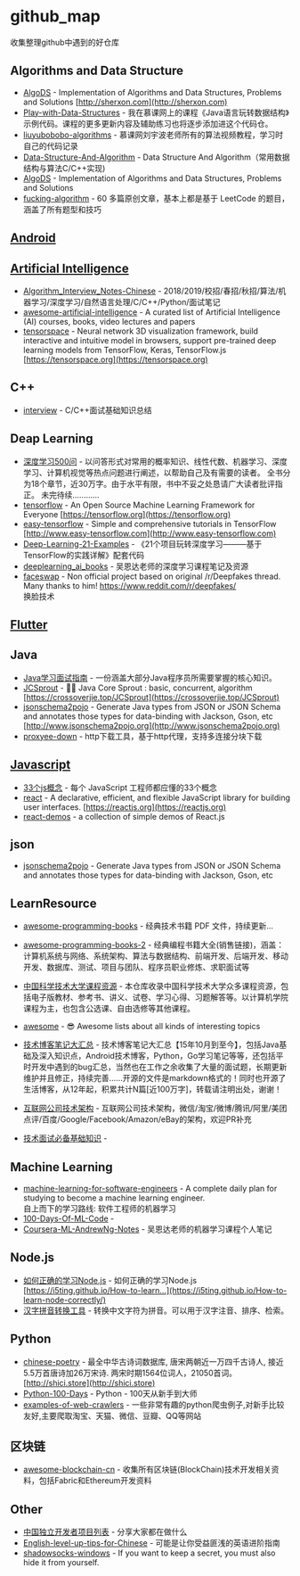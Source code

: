 
# github_map
收集整理github中遇到的好仓库  

## Algorithms and Data Structure
* [AlgoDS][41] - Implementation of Algorithms and Data Structures, Problems and Solutions [http://sherxon.com](http://sherxon.com)
* [Play-with-Data-Structures][48] - 我在慕课网上的课程《Java语言玩转数据结构》示例代码。课程的更多更新内容及辅助练习也将逐步添加进这个代码仓。
* [liuyubobobo-algorithms][54] - 慕课网刘宇波老师所有的算法视频教程，学习时自己的代码记录
* [Data-Structure-And-Algorithm][55] - Data Structure And Algorithm（常用数据结构与算法C/C++实现)
* [AlgoDS][61] - Implementation of Algorithms and Data Structures, Problems and Solutions  
* [fucking-algorithm][64] - 60 多篇原创文章，基本上都是基于 LeetCode 的题目，涵盖了所有题型和技巧  


## [Android](./Android.md)



## [Artificial Intelligence](./ai.md)
* [Algorithm_Interview_Notes-Chinese][1] - 2018/2019/校招/春招/秋招/算法/机器学习/深度学习/自然语言处理/C/C++/Python/面试笔记
* [awesome-artificial-intelligence][14] - A curated list of Artificial Intelligence (AI) courses, books, video lectures and papers
* [tensorspace][26] - Neural network 3D visualization framework, build interactive and intuitive model in browsers, support pre-trained deep learning models from TensorFlow, Keras, TensorFlow.js [https://tensorspace.org](https://tensorspace.org)  


## C++
* [interview][7] - C/C++面试基础知识总结  


## Deap Learning
* [深度学习500问][24] - 以问答形式对常用的概率知识、线性代数、机器学习、深度学习、计算机视觉等热点问题进行阐述，以帮助自己及有需要的读者。 全书分为18个章节，近30万字。由于水平有限，书中不妥之处恳请广大读者批评指正。 未完待续............ 
* [tensorflow][31] - An Open Source Machine Learning Framework for Everyone [https://tensorflow.org](https://tensorflow.org)
* [easy-tensorflow][30] - Simple and comprehensive tutorials in TensorFlow [http://www.easy-tensorflow.com](http://www.easy-tensorflow.com)
* [Deep-Learning-21-Examples][32] - 《21个项目玩转深度学习———基于TensorFlow的实践详解》配套代码
* [deeplearning_ai_books][47] - 吴恩达老师的深度学习课程笔记及资源
* [faceswap][51] - Non official project based on original /r/Deepfakes thread. Many thanks to him! https://www.reddit.com/r/deepfakes/  
换脸技术  


## [Flutter](./flutter.md)


## Java
* [Java学习面试指南][22] - 一份涵盖大部分Java程序员所需要掌握的核心知识。
* [JCSprout][50] - 👨‍🎓 Java Core Sprout : basic, concurrent, algorithm [https://crossoverjie.top/JCSprout](https://crossoverjie.top/JCSprout)
* [jsonschema2pojo][44] - Generate Java types from JSON or JSON Schema and annotates those types for data-binding with Jackson, Gson, etc [http://www.jsonschema2pojo.org](http://www.jsonschema2pojo.org)
* [proxyee-down][59] - http下载工具，基于http代理，支持多连接分块下载  


## [Javascript](./javascript.md)
* [33个js概念][21] - 每个 JavaScript 工程师都应懂的33个概念
* [react][46] - A declarative, efficient, and flexible JavaScript library for building user interfaces. [https://reactjs.org](https://reactjs.org)
* [react-demos][63] - a collection of simple demos of React.js  


## json
* [jsonschema2pojo][62] - Generate Java types from JSON or JSON Schema and annotates those types for data-binding with Jackson, Gson, etc  


## LearnResource
* [awesome-programming-books][2] - 经典技术书籍 PDF 文件，持续更新...
* [awesome-programming-books-2][27] - 经典编程书籍大全(销售链接)，涵盖：计算机系统与网络、系统架构、算法与数据结构、前端开发、后端开发、移动开发、数据库、测试、项目与团队、程序员职业修炼、求职面试等  

* [中国科学技术大学课程资源][20] - 本仓库收录中国科学技术大学众多课程资源，包括电子版教材、参考书、讲义、试卷、学习心得、习题解答等。以计算机学院课程为主，也包含公选课、自由选修等其他课程。
* [awesome][18] - 😎 Awesome lists about all kinds of interesting topics
* [技术博客笔记大汇总][25] - 技术博客笔记大汇总【15年10月到至今】，包括Java基础及深入知识点，Android技术博客，Python，Go学习笔记等等，还包括平时开发中遇到的bug汇总，当然也在工作之余收集了大量的面试题，长期更新维护并且修正，持续完善……开源的文件是markdown格式的！同时也开源了生活博客，从12年起，积累共计N篇[近100万字]，转载请注明出处，谢谢！
* [互联网公司技术架构][29] - 互联网公司技术架构，微信/淘宝/微博/腾讯/阿里/美团点评/百度/Google/Facebook/Amazon/eBay的架构，欢迎PR补充
* [技术面试必备基础知识][35] - 

## Machine Learning
* [machine-learning-for-software-engineers][3] - A complete daily plan for studying to become a machine learning engineer.  
自上而下的学习路线: 软件工程师的机器学习
* [100-Days-Of-ML-Code][4] - 
* [Coursera-ML-AndrewNg-Notes][17] - 吴恩达老师的机器学习课程个人笔记  


## Node.js
* [如何正确的学习Node.js][33] - 如何正确的学习Node.js [https://i5ting.github.io/How-to-learn…](https://i5ting.github.io/How-to-learn-node-correctly/)
* [汉字拼音转换工具][38] - 转换中文字符为拼音。可以用于汉字注音、排序、检索。  


## Python
* [chinese-poetry][36] - 最全中华古诗词数据库, 唐宋两朝近一万四千古诗人, 接近5.5万首唐诗加26万宋诗. 两宋时期1564位词人，21050首词。 [http://shici.store](http://shici.store)
* [Python-100-Days][57] - Python - 100天从新手到大师  
* [examples-of-web-crawlers][65] - 一些非常有趣的python爬虫例子,对新手比较友好,主要爬取淘宝、天猫、微信、豆瓣、QQ等网站  


## 区块链
* [awesome-blockchain-cn][60] - 收集所有区块链(BlockChain)技术开发相关资料，包括Fabric和Ethereum开发资料  


## Other
* [中国独立开发者项目列表][34] - 分享大家都在做什么
* [English-level-up-tips-for-Chinese][49] - 可能是让你受益匪浅的英语进阶指南
* [shadowsocks-windows][58] - If you want to keep a secret, you must also hide it from yourself.  




[1]: https://github.com/imhuay/Algorithm_Interview_Notes-Chinese  
[2]: https://github.com/royeo/awesome-programming-books  
[3]: https://github.com/ZuzooVn/machine-learning-for-software-engineers  
[4]: https://github.com/Avik-Jain/100-Days-Of-ML-Code
[5]: https://github.com/Tencent/wcdb
[6]: https://github.com/ReactiveX/RxJava
[7]: https://github.com/huihut/interview
[8]: https://github.com/guolindev/coolweatherjetpack
[9]: https://github.com/thoughtbot/expandable-recycler-view
[10]: https://thoughtbot.com/blog/introducing-expandablerecyclerview
[11]: https://github.com/BelooS/ChipsLayoutManager
[12]: https://github.com/oubowu/PinnedSectionItemDecoration
[13]: https://github.com/woxblom/DragListView
[14]: https://github.com/owainlewis/awesome-artificial-intelligence
[15]: https://github.com/CymChad/BaseRecyclerViewAdapterHelper
[16]: http://www.recyclerview.org/
[17]: https://github.com/fengdu78/Coursera-ML-AndrewNg-Notes
[18]: https://github.com/sindresorhus/awesome
[19]: https://github.com/yangchaojiang/ZoomPreviewPicture
[20]: https://github.com/mbinary/USTC-CS-Courses-Resource
[21]: https://github.com/stephentian/33-js-concepts
[22]: https://github.com/Snailclimb/JavaGuide
[23]: https://github.com/GcsSloop/AndroidNote
[24]: https://github.com/scutan90/DeepLearning-500-questions
[25]: https://github.com/yangchong211/YCBlogs
[26]: https://github.com/tensorspace-team/tensorspace
[27]: https://github.com/jobbole/awesome-programming-books
[28]: https://github.com/flutter/flutter
[29]: https://github.com/davideuler/architecture.of.internet-product
[30]: https://github.com/easy-tensorflow/easy-tensorflow
[31]: https://github.com/tensorflow/tensorflow
[32]: https://github.com/hzy46/Deep-Learning-21-Examples
[33]: https://github.com/i5ting/How-to-learn-node-correctly
[34]: https://github.com/1c7/chinese-independent-developer
[35]: https://github.com/CyC2018/CS-Notes
[36]: https://github.com/chinese-poetry/chinese-poetry
[37]: https://github.com/saki4510t/UVCCamera
[38]: https://github.com/hotoo/pinyin
[39]: https://github.com/liaohuqiu/android-Ultra-Pull-To-Refresh
[40]: https://github.com/litesuits/android-common
[41]: https://github.com/zhihu/Matisse
[42]: https://github.com/aritraroy/UltimateAndroidReference
[43]: https://github.com/tough1985/RxjavaRetrofitDemo
[44]: https://github.com/joelittlejohn/jsonschema2pojo
[45]: https://github.com/square/retrofit
[46]: https://github.com/facebook/react
[47]: https://github.com/fengdu78/deeplearning_ai_books
[48]: https://github.com/liuyubobobo/Play-with-Data-Structures
[49]: https://github.com/byoungd/English-level-up-tips-for-Chinese
[50]: https://github.com/crossoverJie/JCSprout
[51]: https://github.com/deepfakes/faceswap
[52]: https://github.com/alibaba/flutter-go
[53]: https://github.com/CarGuo/gsy_github_app_flutter
[54]: https://github.com/19920625lsg/liuyubobobo-algorithms
[55]: https://github.com/mmc-maodun/Data-Structure-And-Algorithm
[56]: https://github.com/2d-inc/HistoryOfEverything
[57]: https://github.com/jackfrued/Python-100-Days
[58]: https://github.com/shadowsocks/shadowsocks-windows
[59]: https://github.com/proxyee-down-org/proxyee-down
[60]: https://github.com/chaozh/awesome-blockchain-cn
[61]: https://github.com/sherxon/AlgoDS
[62]: https://github.com/joelittlejohn/jsonschema2pojo
[63]: https://github.com/ruanyf/react-demos
[64]: https://github.com/labuladong/fucking-algorithm
[65]: https://github.com/shengqiangzhang/examples-of-web-crawlers